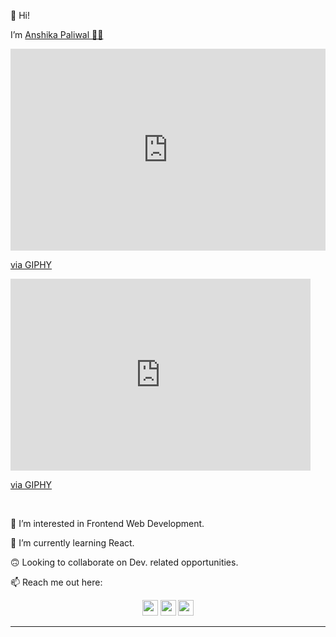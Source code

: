 👋 Hi!

I’m <a href="https://github.com/Anshika-Paliwal">Anshika Paliwal 👩‍💻</a>

<div style="width:100%;height:0;padding-bottom:64%;position:relative;"><iframe src="https://giphy.com/embed/L8K62iTDkzGX6" width="100%" height="100%" style="position:absolute" frameBorder="0" class="giphy-embed" allowFullScreen></iframe></div><p><a href="https://giphy.com/gifs/web-development-L8K62iTDkzGX6">via GIPHY</a></p>

<iframe src="https://giphy.com/embed/L8K62iTDkzGX6" width="480" height="307" frameBorder="0" class="giphy-embed" allowFullScreen></iframe><p><a href="https://giphy.com/gifs/web-development-L8K62iTDkzGX6">via GIPHY</a></p>

<br>

👀 I’m interested in Frontend Web Development.

🌱 I’m currently learning React.

🙃 Looking to collaborate on Dev. related opportunities.

📫 Reach me out here: 
<p align="center">
<a href="mailto:paliwal.anshika2028@gmail.com.com"><img src="https://img.shields.io/badge/Gmail-D14836?style=for-the-badge&logo=gmail&logoColor=white" height=25></a> 
<a href="https://www.linkedin.com/in/contactanshikapaliwal/"><img src="https://img.shields.io/badge/linkedin-%230077B5.svg?&style=for-the-badge&logo=linkedin&logoColor=white" height=25></a> 
<a href="https://twitter.com/AnshikaPaliwal4"><img src="https://img.shields.io/badge/twitter-%23E4405F.svg?&style=for-the-badge&logo=twitter&logoColor=white" height=25></a> 
</p>

<hr>

<!---
Anshika-Paliwal/Anshika-Paliwal is a ✨ special ✨ repository because its `README.md` (this file) appears on your GitHub profile.
You can click the Preview link to take a look at your changes.
--->
